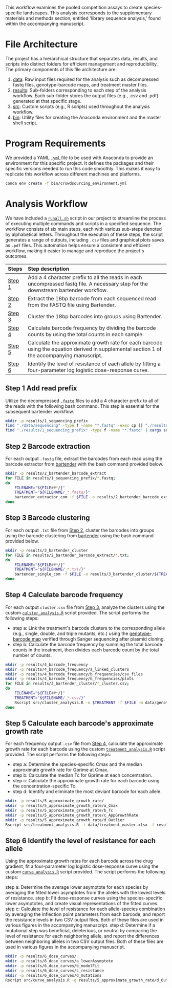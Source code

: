 This workflow examines the pooled competition assays to create species-specific landscapes. This analysis corresponds to the supplementary materials and methods section, entitled 'library sequence analysis,' found within the accompanying manuscript.

# File Architecture
The project has a hierarchical structure that separates data, results, and scripts into distinct folders for efficient management and reproducibility. The primary components of this file architecture are:

1. [data](https://github.com/livkosterlitz/crowdsourcing/tree/main/competition_analysis/data): Raw input files required for the analysis such as decompressed fastq files, genotype-barcode maps, and treatment master files.
2. [results](https://github.com/livkosterlitz/crowdsourcing/tree/main/competition_analysis/results): Sub-folders corresponding to each step of the analysis workflow. Each sub-folder stores the output files (e.g., .csv and .pdf) generated at that specific stage.
3. [src](https://github.com/livkosterlitz/crowdsourcing/tree/main/competition_analysis/src): Custom scripts (e.g., R scripts) used throughout the analysis workflow.
4. [bin](https://github.com/livkosterlitz/crowdsourcing/tree/main/competition_analysis/bin): Utility files for creating the Anaconda environment and the master shell script.

# Program Requirements
We provided a YAML [```.yml``` ](https://github.com/livkosterlitz/crowdsourcing/blob/main/competition_analysis/bin/crowdsourcing_environment.yml) file to be used with Anaconda to provide an environment for this specific project. It defines the packages and their specific versions needed to run this code smoothly. This makes it easy to replicate this workflow across different machines and platforms. 

```bash
conda env create -f bin/crowdsourcing_environment.yml
```

# Analysis Workflow
We have included a [```runall.sh```](https://github.com/livkosterlitz/crowdsourcing/blob/main/competition_analysis/bin/runall.sh) script in our project to streamline the process of executing multiple commands and scripts in a specified sequence. The workflow consists of six main steps, each with various sub-steps denoted by alphabetical letters. Throughout the execution of these steps, the script generates a range of outputs, including ```.csv``` files and graphical plots saves as ```.pdf``` files. This automation helps ensure a consistent and efficient workflow, making it easier to manage and reproduce the project's outcomes. 

|Steps| Step description |
| :--- | :--- | 
| [Step 1](#Step-1) | Add a 4 character prefix to all the reads in each uncompressed fastq file. A necessary step for the downstream bartender workflow.| 
| [Step 2](#Step-2) | Extract the 18bp barcode from each sequenced read from the FASTQ file using Bartender.| 
| [Step 3](#Step-3) | Cluster the 18bp barcodes into groups using Bartender.|
| [Step 4](#Step-4) | Calculate barcode frequency by dividing the barcode counts by using the total counts in each sample.|
| [Step 5](#Step-5) | Calculate the approximate growth rate for each barcode using the equation derived in supplemental section 1 of the accompanying manuscript.|
| [Step 6](#Step-6) | Identify the level of resistance of each allele by fitting a four-parameter log logistic dose-response curve.|  

## <a name="Step-1"></a> **Step 1** Add read prefix

Utilize the decompressed [ ```.fastq``` ](https://github.com/livkosterlitz/crowdsourcing/tree/main/competition_analysis/data/sequencing) files to add a 4 character prefix to all of the reads with the following bash command. This step is essential for the subsequent bartender workflow. 

```bash
mkdir -p results/1_sequencing_prefix
find "./data/sequencing" -type f -name "*.fastq" -exec cp {} "./results/1_sequencing_prefix" \;
find "./results/1_sequencing_prefix" -type f -name "*.fastq" | xargs sed -i.bak 'n;s/^/AAAA/'
```

## <a name="Step-2"></a> **Step 2** Barcode extraction

For each output ```.fastq``` file, extract the barcodes from each read using the barcode extractor from [bartender](https://github.com/LaoZZZZZ/bartender-1.1) with the bash command provided below. 

```bash
mkdir -p results/2_bartender_barcode_extract
for FILE in results/1_sequencing_prefix/*.fastq; 
do 
    FILENAME="${FILE##*/}"
    TREATMENT="${FILENAME/_*.fastq/}"
    bartender_extractor_com -f $FILE -o results/2_bartender_barcode_extract/${TREATMENT} -q ? -p AAAA[18]CGTA -m 2 -d both
done
```
## <a name="Step-3"></a> **Step 3** Barcode clustering

For each output ```.txt``` file from [Step 2](#Step-2), cluster the barcodes into groups using the barcode clustering from [bartender](https://github.com/LaoZZZZZ/bartender-1.1) using the bash command provided below. 

```bash
mkdir -p results/3_bartender_cluster
for FILE in results/2_bartender_barcode_extract/*.txt; 
do 
    FILENAME="${FILE##*/}"
    TREATMENT="${FILENAME/_*.txt/}"
    bartender_single_com -f $FILE -o results/3_bartender_cluster/${TREATMENT} -d 3
done
```
## <a name="Step-4"></a> **Step 4** Calculate barcode frequency

For each output ```cluster.csv``` file from [Step 3](#Step-3), analyze the clusters using the custom [```culster_analysis.R```](https://github.com/livkosterlitz/crowdsourcing/blob/main/competition_analysis/src/curve_analysis.R) script provided. The script performs the following steps: 
  * step a: Link the treatment's barcode clusters to the corresponding allele (e.g., single, double, and triple mutants, etc.) using the [genotype-barcode map](https://github.com/livkosterlitz/crowdsourcing/blob/main/competition_analysis/data/genotype_barcode_map.csv) verified through Sanger sequencing after plasmid cloning. 
  * step b: Calculate the barcode frequency by summing the total barcode counts in the treatment, then divides each barcode count by the total number of counts. 

```bash
mkdir -p results/4_barcode_frequency
mkdir -p results/4_barcode_frequency/a_linked_clusters
mkdir -p results/4_barcode_frequency/b_frequencies/csv_files
mkdir -p results/4_barcode_frequency/b_frequencies/plots
for FILE in results/3_bartender_cluster/*_cluster.csv; 
do 
    FILENAME="${FILE##*/}"
    TREATMENT="${FILENAME/_*.csv/}"
    Rscript src/cluster_analysis.R -o $TREATMENT -f $FILE -m data/genotype_barcode_map.csv
done
```

## <a name="Step-5"></a> **Step 5** Calculate each barcode's approximate growth rate

For each frequency output ```.csv``` file from [Step 4](#Step-4), calculate the approximate growth rate for each barcode using the custom [```treatment_analysis.R```](https://github.com/livkosterlitz/crowdsourcing/blob/main/competition_analysis/src/treatment_analysis.R) script provided. The script performs the following steps: 
  * step a: Determine the species-specific Cmax and the median approximate growth rate for Gprime at Cmax.
 * step b: Calculate the median Tc for Gprime at each concentration.
 * step c: Calculate the approximate growth rate for each barcode using the concentration-specific Tc.
 * step d: Identify and eliminate the most deviant barcode for each allele. 

```bash
mkdir -p results/5_approximate_growth_rate/
mkdir -p results/5_approximate_growth_rate/a_Cmax
mkdir -p results/5_approximate_growth_rate/b_Tc
mkdir -p results/5_approximate_growth_rate/c_AppGrowthRate
mkdir -p results/5_approximate_growth_rate/d_Outlier
Rscript src/treatment_analysis.R -t data/treatment_master.xlsx -f results/4_barcode_frequency/b_frequencies/csv_files/ -m data/genotype_barcode_map.csv
```
## <a name="Step-6"></a> **Step 6** Identify the level of resistance for each allele
Using the approximate growth rates for each barcode across the drug gradient, fit a four-parameter log logistic dose-response curve using the custom [```curve_analysis.R```](https://github.com/livkosterlitz/crowdsourcing/blob/main/competition_analysis/src/cluster_analysis.R) script provided. The script performs the following steps:

step a: Determine the average lower asymptote for each species by averaging the fitted lower asymptotes from the alleles with the lowest levels of resistance.
step b: Fit dose-response curves using the species-specific lower asymptotes, and create visual representations of the fitted curves.
step c: Calculate the level of resistance for each allele-species combination by averaging the inflection point parameters from each barcode, and report the resistance levels in two CSV output files. Both of these files are used in various figures in the accompanying manuscript. 
step d: Determine if a mutational step was beneficial, deleterious, or neutral by comparing the level of resistance for each neighboring allele, and report the differences between neighboring alleles in two CSV output files. Both of these files are used in various figures in the accompanying manuscript. 

```bash
mkdir -p results/6_dose_curves/
mkdir -p results/6_dose_curves/a_lowerAsymptote
mkdir -p results/6_dose_curves/b_modelFit
mkdir -p results/6_dose_curves/c_resistance
mkdir -p results/6_dose_curves/d_mutations
Rscript src/curve_analysis.R -g results/5_approximate_growth_rate/d_Outlier/Outliers.csv -b data/genotype_coding.csv -s data/mutational_steps.csv
```
